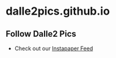 # dalle2pics.github.io

## Follow Dalle2 Pics

- Check out our [Instapaper Feed](https://www.instapaper.com/p/dalle2)

<script type='text/javascript' src='https://dalle2.tumblr.com/js'></script>

